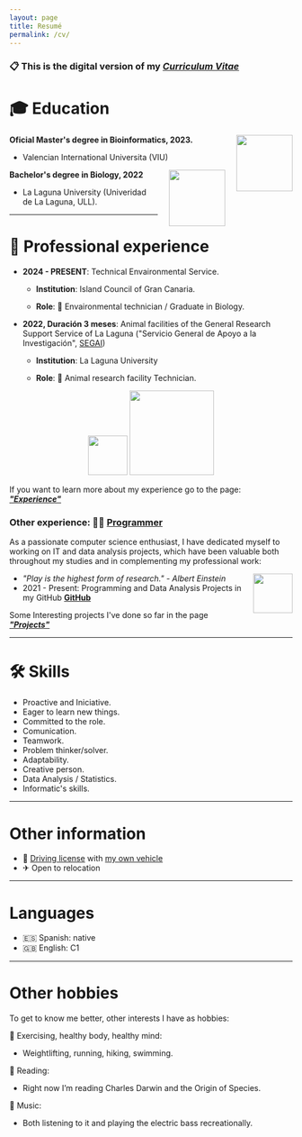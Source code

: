 ```yaml
---
layout: page
title: Resumé
permalink: /cv/
---
```


### 📋 **This is the digital version of my *<u>Curriculum Vitae</u>***

🎓 **Education**
======
<div style="float: right; margin-left: 20px;">
  <img src="https://www.universidadviu.com/sites/universidadviu.com/themes/custom/universidadviu_com/logo.webp" width="100px">
</div>

**Oficial Master's degree in Bioinformatics, 2023.**
* Valencian International Universita (VIU)

<div style="float: right; margin-left: 20px;">
  <img src="https://www.ull.es/portal/noticias/wp-content/uploads/sites/13/2018/04/ull-nuevo-logo-300x177.jpg" width="100px">
</div>

**Bachelor's degree in Biology, 2022**
* La Laguna University (Univeridad de La Laguna, ULL).

<p>

</p>

---

<p>

</p>

💼 **Professional experience**
======

* **2024 - PRESENT**: Technical Envaironmental Service. 

  * **Institution**: Island Council of Gran Canaria.

  * **Role**: 🌲 Envaironmental technician / Graduate in Biology.

<p>  </p>

* **2022, Duración 3 meses**: Animal facilities of the General Research Support Service of La Laguna ("Servicio General de Apoyo a la Investigación", <u>SEGAI</u>)

  * **Institution**: La Laguna University

  * **Role**: 🐁 Animal research facility Technician.

<p align= "center">
  <img src="https://pbs.twimg.com/profile_images/1561716451173621760/kLELmYdp_400x400.jpg" width="70px"> <img src="https://www.ull.es/portal/noticias/wp-content/uploads/sites/13/2015/07/LOGOSEGAI-transparencia-2014.png" width="150px">
</p>

If you want to learn more about my experience go to the page: [***"Experience"***](https://juancarlosbio.github.io/juancarlos_portfolio_esp/experiencia/) 

### Other experience: 👩‍💻 <u>Programmer</u> 

As a passionate computer science enthusiast, I have dedicated myself to working on IT and data analysis projects, which have been valuable both throughout my studies and in complementing my professional work:

<div style="float: right; margin-left: 20px;">
  <img src="https://github.githubassets.com/assets/GitHub-Mark-ea2971cee799.png" width="70px">
</div>

* *"Play is the highest form of research." - Albert Einstein*
* 2021 - Present: Programming and Data Analysis Projects in my GitHub [**GitHub**](https://github.com/JuanCarlosBio)

Some Interesting projects I've done so far in the page [**<i>"Projects"</i>**](https://juancarlosbio.github.io/juancarlos_portfolio_esp//proyectos/)

<p>

</p>

---

<p>

</p>

🛠️ **Skills**
======

* Proactive and Iniciative. 
* Eager to learn new things. 
* Committed to the role. 
* Comunication. 
* Teamwork.
* Problem thinker/solver.
* Adaptability.
* Creative person. 
* Data Analysis / Statistics.
* Informatic's skills.

<p>

</p>

---

<p>

</p>

**Other information**
===

* 🚗 <u>Driving license</u> with <u>my own vehicle</u>
* ✈ Open to relocation

<p>

</p>

---

<p>

</p>

**Languages**
===

* 🇪🇸 Spanish: native
* 🇬🇧 English: C1

<p>

</p>  

---


<p>

</p>

**Other hobbies**
===

To get to know me better, other interests I have as hobbies:

💪 Exercising, healthy body, healthy mind:

* Weightlifting, running, hiking, swimming.

📕 Reading:

* Right now I’m reading Charles Darwin and the Origin of Species.

🎼 Music:

* Both listening to it and playing the electric bass recreationally.
